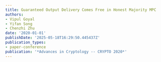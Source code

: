 ```yaml
---
title: Guaranteed Output Delivery Comes Free in Honest Majority MPC
authors:
- Vipul Goyal
- Yifan Song
- Chenzhi Zhu
date: '2020-01-01'
publishDate: '2025-05-18T16:29:50.445437Z'
publication_types:
- paper-conference
publication: '*Advances in Cryptology -- CRYPTO 2020*'
---
```

